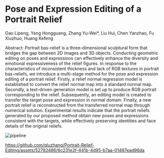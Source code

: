 Pose and Expression Editing of a Portrait Relief
================================================
Gao Lipeng, Yang Hongguang, Zhang Yu-Wei*, Liu Hui, Chen Yanzhao, Fu Xiuzhuo, Huang Kefeng

Abstract: Portrait bas-relief is a three-dimensional sculptural form that bridges the gap between 2D images and 3D objects. Conducting geometric editing on poses and expressions can effectively enhance the diversity and emotional expressiveness of the relief figures. In response to the characteristics of inconsistent thickness and lack of RGB textures in portrait bas-reliefs, we introduce a multi-stage method for the pose and expression editing of a portrait relief. Firstly, a relief normal regression model is established to convert the relief normal map into a standard normal map. Secondly, a text-driven generation model is set up to produce RGB portrait corresponding to the relief. Subsequently, an editing model is created to transfer the target pose and expression in normal domain. Finally, a new portrait relief is reconstructed from the transferred normal map through numerical solution. Experimental results indicate that the portrait reliefs generated by our proposed method obtain new poses and expressions consistent with the targets, while effectively preserving identities and face details of the original reliefs.

![pipeline](https://github.com/qluzhang/Portrait-Relief-Editing/assets/52792486/dc764036-ad0d-4d25-ad27-6af2f2f2d295)


https://github.com/qluzhang/Portrait-Relief-Editing/assets/52792486/6c231e2f-441b-4d95-b7aa-01487ead96da

